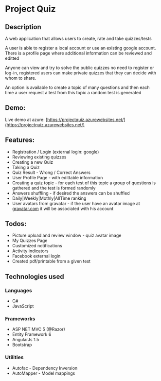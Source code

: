 # Project Quiz 

## Description

A web application that allows users to create, rate and take quizzes/tests 

A user is able to register a local account or use an existing google account. 
There is a profile page where additional information can be reviewed and editted

Anyone can view and try to solve the public quizzes no need to register or log-in, 
registered users can make private quizzes that they can decide with whom to share.

An option is available to create a topic of many questions and then each time a
user request a test from this topic a random test is generated


## Demo:
Live demo at azure: [https://projectquiz.azurewebsites.net/](https://projectquiz.azurewebsites.net/)

## Features:

* Registration / Login (external login: google)
* Reviewing existing quizzes
* Creating a new Quiz
* Taking a Quiz
* Quiz Result - Wrong / Correct Answers
* User Profile Page - with edittable information
* Creating a quiz topic - for each test of this topic a group of questions is 
gathered and the test is formed randomly
* Answers shuffling - if desired the answers can be shuffled
* Daily|Weekly|Mothly|AllTime ranking
* User avatars from gravatar - if the user have an avatar image at [gravatar.com](https://en.gravatar.com/)
it will be associated with his account

## Todos:

* Picture upload and review window - quiz avatar image
* My Quizzes Page
* Customized notifications
* Activity indicators
* Facebook external login
* Created pdf/printable from a given test

## Technologies used

### Languages
* C#
* JavaScript

### Frameworks
* ASP NET MVC 5 (@Razor)
* Entity Framework 6
* AngularJs 1.5
* Bootstrap

### Utilities
* Autofac - Dependency Inversion
* AutoMapper - Model mappings

